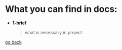 # What you can find in docs:


- **[1-brief](1-brief.md)**
    >what is necessary in project


[go back](https://github.com/KacperKotlewski/portfolio)
